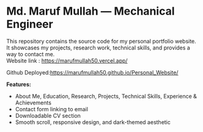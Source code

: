# Md. Maruf Mullah — Mechanical Engineer
This repository contains the source code for my personal portfolio website.  
It showcases my projects, research work, technical skills, and provides a way to contact me.  
Website link : https://marufmullah50.vercel.app/

Github Deployed:https://marufmullah50.github.io/Personal_Website/ 

**Features:**
- About Me, Education, Research, Projects, Technical Skills, Experience & Achievements
- Contact form linking to email
- Downloadable CV section
- Smooth scroll, responsive design, and dark-themed aesthetic
